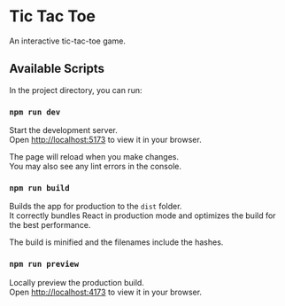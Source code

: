 # Tic Tac Toe

An interactive tic-tac-toe game.

## Available Scripts

In the project directory, you can run:

### `npm run dev`

Start the development server.\
Open [http://localhost:5173](http://localhost:5173) to view it in your browser.

The page will reload when you make changes.\
You may also see any lint errors in the console.

### `npm run build`

Builds the app for production to the `dist` folder.\
It correctly bundles React in production mode and optimizes the build for the best performance.

The build is minified and the filenames include the hashes.

### `npm run preview`

Locally preview the production build.\
Open [http://localhost:4173](http://localhost:4173) to view it in your browser.
